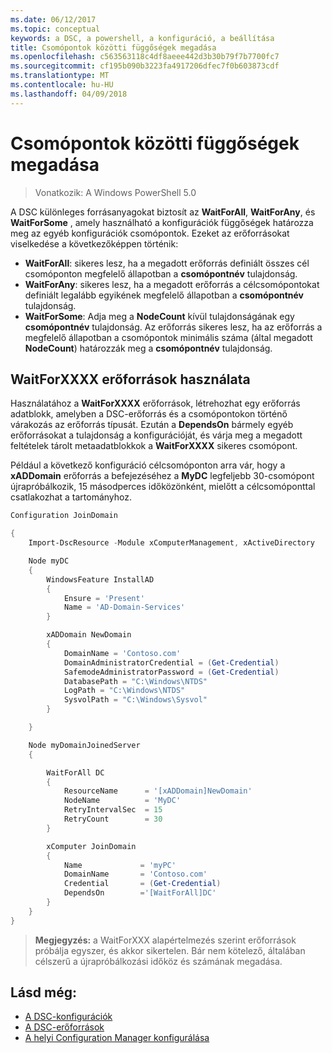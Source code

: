 ```yaml
---
ms.date: 06/12/2017
ms.topic: conceptual
keywords: a DSC, a powershell, a konfiguráció, a beállítása
title: Csomópontok közötti függőségek megadása
ms.openlocfilehash: c563563118c4df8aeee442d3b30b79f7b7700fc7
ms.sourcegitcommit: cf195b090b3223fa4917206dfec7f0b603873cdf
ms.translationtype: MT
ms.contentlocale: hu-HU
ms.lasthandoff: 04/09/2018
---
```

# <a name="specifying-cross-node-dependencies"></a>Csomópontok közötti függőségek megadása

> Vonatkozik: A Windows PowerShell 5.0

A DSC különleges forrásanyagokat biztosít az **WaitForAll**, **WaitForAny**, és **WaitForSome** , amely használható a konfigurációk függőségek határozza meg az egyéb konfigurációk csomópontok. Ezeket az erőforrásokat viselkedése a következőképpen történik:

* **WaitForAll**: sikeres lesz, ha a megadott erőforrás definiált összes cél csomóponton megfelelő állapotban a **csomópontnév** tulajdonság.
* **WaitForAny**: sikeres lesz, ha a megadott erőforrás a célcsomópontokat definiált legalább egyikének megfelelő állapotban a **csomópontnév** tulajdonság.
* **WaitForSome**: Adja meg a **NodeCount** kívül tulajdonságának egy **csomópontnév** tulajdonság. Az erőforrás sikeres lesz, ha az erőforrás a megfelelő állapotban a csomópontok minimális száma (által megadott **NodeCount**) határozzák meg a **csomópontnév** tulajdonság.

## <a name="using-waitforxxxx-resources"></a>WaitForXXXX erőforrások használata

Használatához a **WaitForXXXX** erőforrások, létrehozhat egy erőforrás adatblokk, amelyben a DSC-erőforrás és a csomópontokon történő várakozás az erőforrás típusát. Ezután a **DependsOn** bármely egyéb erőforrásokat a tulajdonság a konfigurációját, és várja meg a megadott feltételek tárolt metaadatblokkok a **WaitForXXXX** sikeres csomópont.

Például a következő konfiguráció célcsomóponton arra vár, hogy a **xADDomain** erőforrás a befejezéséhez a **MyDC** legfeljebb 30-csomópont újrapróbálkozik, 15 másodperces időközönként, mielőtt a célcsomóponttal csatlakozhat a tartományhoz.

```powershell
Configuration JoinDomain

{
    Import-DscResource -Module xComputerManagement, xActiveDirectory

    Node myDC
    {
        WindowsFeature InstallAD
        {
            Ensure = 'Present'
            Name = 'AD-Domain-Services'
        }

        xADDomain NewDomain
        {
            DomainName = 'Contoso.com'
            DomainAdministratorCredential = (Get-Credential)
            SafemodeAdministratorPassword = (Get-Credential)
            DatabasePath = "C:\Windows\NTDS"
            LogPath = "C:\Windows\NTDS"
            SysvolPath = "C:\Windows\Sysvol"
        }

    }

    Node myDomainJoinedServer
    {

        WaitForAll DC
        {
            ResourceName      = '[xADDomain]NewDomain'
            NodeName          = 'MyDC'
            RetryIntervalSec  = 15
            RetryCount        = 30
        }

        xComputer JoinDomain
        {
            Name             = 'myPC'
            DomainName       = 'Contoso.com'
            Credential       = (Get-Credential)
            DependsOn        ='[WaitForAll]DC'
        }
    }
}
```

>**Megjegyzés:** a WaitForXXX alapértelmezés szerint erőforrások próbálja egyszer, és akkor sikertelen. Bár nem kötelező, általában célszerű a újrapróbálkozási időköz és számának megadása.

## <a name="see-also"></a>Lásd még:
* [A DSC-konfigurációk](configurations.md)
* [A DSC-erőforrások](resources.md)
* [A helyi Configuration Manager konfigurálása](metaConfig.md)